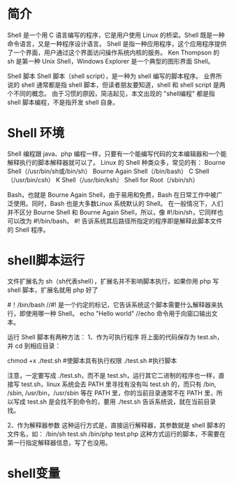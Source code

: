 # 简介
Shell 是一个用 C 语言编写的程序，它是用户使用 Linux 的桥梁。Shell 既是一种命令语言，又是一种程序设计语言。
Shell 是指一种应用程序，这个应用程序提供了一个界面，用户通过这个界面访问操作系统内核的服务。
Ken Thompson 的 sh 是第一种 Unix Shell，Windows Explorer 是一个典型的图形界面 Shell。


Shell 脚本
Shell 脚本（shell script），是一种为 shell 编写的脚本程序。
业界所说的 shell 通常都是指 shell 脚本，但读者朋友要知道，shell 和 shell script 是两个不同的概念。
由于习惯的原因，简洁起见，本文出现的 "shell编程" 都是指 shell 脚本编程，不是指开发 shell 自身。


# Shell 环境
Shell 编程跟 java、php 编程一样，只要有一个能编写代码的文本编辑器和一个能解释执行的脚本解释器就可以了。
Linux 的 Shell 种类众多，常见的有：
Bourne Shell（/usr/bin/sh或/bin/sh）
Bourne Again Shell（/bin/bash）
C Shell（/usr/bin/csh）
K Shell（/usr/bin/ksh）
Shell for Root（/sbin/sh）

 Bash，也就是 Bourne Again Shell，由于易用和免费，Bash 在日常工作中被广泛使用。同时，Bash 也是大多数Linux 系统默认的 Shell。
在一般情况下，人们并不区分 Bourne Shell 和 Bourne Again Shell，所以，像 #!/bin/sh，它同样也可以改为 #!/bin/bash。
#! 告诉系统其后路径所指定的程序即是解释此脚本文件的 Shell 程序。

# shell脚本运行
文件扩展名为 sh（sh代表shell），扩展名并不影响脚本执行，如果你用 php 写 shell 脚本，扩展名就用 php 好了

#！/bin/bash //#! 是一个约定的标记，它告诉系统这个脚本需要什么解释器来执行，即使用哪一种 Shell。
echo "Hello world" //echo 命令用于向窗口输出文本。

运行 Shell 脚本有两种方法：
1、作为可执行程序
将上面的代码保存为 test.sh，并 cd 到相应目录：

chmod +x ./test.sh  #使脚本具有执行权限
./test.sh  #执行脚本

注意，一定要写成 ./test.sh，而不是 test.sh，运行其它二进制的程序也一样，直接写 test.sh，linux 系统会去 PATH 里寻找有没有叫 test.sh 的，而只有 /bin, /sbin, /usr/bin，/usr/sbin 等在 PATH 里，你的当前目录通常不在 PATH 里，所以写成 test.sh 是会找不到命令的，要用 ./test.sh 告诉系统说，就在当前目录找。

2、作为解释器参数
这种运行方式是，直接运行解释器，其参数就是 shell 脚本的文件名，如：
/bin/sh test.sh
/bin/php test.php
这种方式运行的脚本，不需要在第一行指定解释器信息，写了也没用。


# shell变量


















